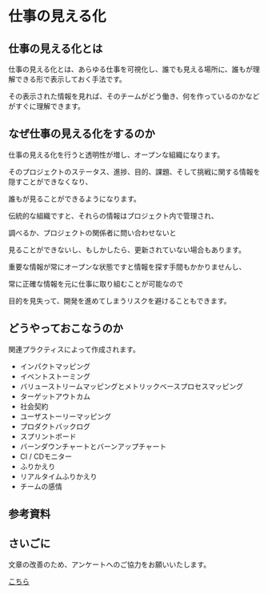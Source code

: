 # 仕事の見える化

## 仕事の見える化とは

仕事の見える化とは、あらゆる仕事を可視化し、誰でも見える場所に、誰もが理解できる形で表示しておく手法です。

その表示された情報を見れば、そのチームがどう働き、何を作っているのかなどがすぐに理解できます。

## なぜ仕事の見える化をするのか

仕事の見える化を行うと透明性が増し、オープンな組織になります。

そのプロジェクトのステータス、進捗、目的、課題、そして挑戦に関する情報を隠すことができなくなり、

誰もが見ることができるようになります。

伝統的な組織ですと、それらの情報はプロジェクト内で管理され、

調べるか、プロジェクトの関係者に問い合わせないと

見ることができないし、もしかしたら、更新されていない場合もあります。

重要な情報が常にオープンな状態ですと情報を探す手間もかかりませんし、

常に正確な情報を元に仕事に取り組むことが可能なので

目的を見失って、開発を進めてしまうリスクを避けることもできます。

## どうやっておこなうのか

関連プラクティスによって作成されます。

* インパクトマッピング
* イベントストーミング
* バリューストリームマッピングとメトリックベースプロセスマッピング
* ターゲットアウトカム
* 社会契約
* ユーザストーリーマッピング
* プロダクトバックログ
* スプリントボード
* バーンダウンチャートとバーンアップチャート
* CI / CDモニター
* ふりかえり
* リアルタイムふりかえり
* チームの感情

## 参考資料

## さいごに

文章の改善のため、アンケートへのご協力をお願いいたします。

[こちら](https://forms.gle/TKUJ2Gs9EoH2jQvp7)
